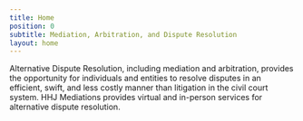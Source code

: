```yaml
---
title: Home
position: 0
subtitle: Mediation, Arbitration, and Dispute Resolution
layout: home
---
```


Alternative Dispute Resolution, including mediation and arbitration, provides the opportunity for individuals and entities to resolve disputes in an efficient, swift, and less costly manner than litigation in the civil court system. HHJ Mediations provides virtual and in-person services for alternative dispute resolution. 
